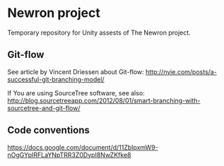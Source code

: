 Newron project
=========

Temporary repository for Unity assests of The Newron project.



Git-flow
--------

See article by Vincent Driessen about Git-flow:
http://nvie.com/posts/a-successful-git-branching-model/

If You are using SourceTree software, see also:
http://blog.sourcetreeapp.com/2012/08/01/smart-branching-with-sourcetree-and-git-flow/



Code conventions
----------------

https://docs.google.com/document/d/11ZbIpxmW9-nOgGYpIRFLaYNpTRR3Z0DypI8NwZKfke8
